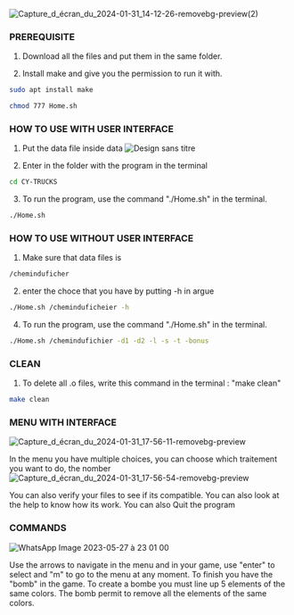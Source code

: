 ![Capture_d_écran_du_2024-01-31_14-12-26-removebg-preview(2)](https://github.com/IlyassCYtech/CY-TRUCKS/assets/130382885/5168a063-65db-4aeb-abb2-88839020973f)



###   PREREQUISITE

1) Download all the files and put them in the same folder.

2) Install make and give you the permission to run it with.
```sh
sudo apt install make 
```
```sh
chmod 777 Home.sh 
```
###   HOW TO USE WITH USER INTERFACE
1) Put the data file inside data
   ![Design sans titre](https://github.com/IlyassCYtech/CY-TRUCKS/assets/130382885/0d5c9432-120f-4365-8914-ab6a66dfdede)

2) Enter in the folder with the program in the terminal
```sh
cd CY-TRUCKS 
```
3) To run the program, use the command "./Home.sh" in the terminal.
```sh
./Home.sh
```
###   HOW TO USE WITHOUT USER INTERFACE
1) Make sure that data files is
 ```sh
/cheminduficher
```
2) enter the choce that you have by putting -h in argue
```sh
./Home.sh /cheminduficheier -h
```
4) To run the program, use the command "./Home.sh" in the terminal.
```sh
./Home.sh /chemindufichier -d1 -d2 -l -s -t -bonus
```

###   CLEAN

1) To delete all .o files, write this command in the terminal : "make clean"
 ```sh
make clean
```



###   MENU WITH INTERFACE

![Capture_d_écran_du_2024-01-31_17-56-11-removebg-preview](https://github.com/IlyassCYtech/CY-TRUCKS/assets/130382885/2006d2b5-07bd-4d18-8a06-5a93107e8669)

In the menu you have multiple choices, you can choose which traitement you want to do, the nomber
![Capture_d_écran_du_2024-01-31_17-56-54-removebg-preview](https://github.com/IlyassCYtech/CY-TRUCKS/assets/130382885/5d4a7069-90d4-40ff-9849-d90b6564e06f)

 
You can also verify your files to see if its compatible. You can also look at the help to know how its work.
You can also Quit the program

###   COMMANDS
![WhatsApp Image 2023-05-27 à 23 01 00](https://github.com/IlyassCYtech/CANDYCRUSH/assets/130382885/9fed242c-b82a-4dc2-b0c6-8cc1b97688a6)

Use the arrows to navigate in the menu and in your game, use "enter" to select and "m" to go to the menu 
at any moment.
To finish you have the "bomb" in the game. To create a bombe you must line up 5 elements of the same colors.
The bomb permit to remove all the elements of the same colors.


